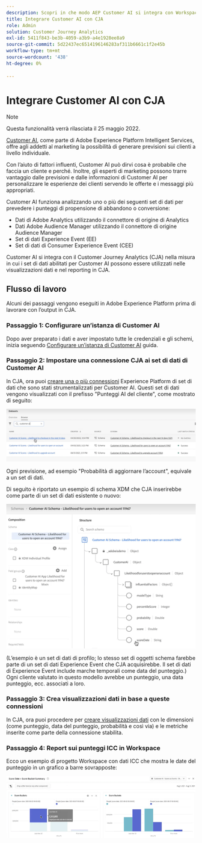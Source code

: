 ```yaml
---
description: Scopri in che modo AEP Customer AI si integra con Workspace in CJA.
title: Integrare Customer AI con CJA
role: Admin
solution: Customer Journey Analytics
exl-id: 5411f843-be3b-4059-a3b9-a4e1928ee8a9
source-git-commit: 5d22437ec6514196146283af311b6661c1f2e45b
workflow-type: tm+mt
source-wordcount: '438'
ht-degree: 0%

---
```


# Integrare Customer AI con CJA

>[!NOTE]
>
>Questa funzionalità verrà rilasciata il 25 maggio 2022.

[Customer AI](https://experienceleague.adobe.com/docs/experience-platform/intelligent-services/customer-ai/overview.html?lang=en), come parte di Adobe Experience Platform Intelligent Services, offre agli addetti al marketing la possibilità di generare previsioni sui clienti a livello individuale.

Con l’aiuto di fattori influenti, Customer AI può dirvi cosa è probabile che faccia un cliente e perché. Inoltre, gli esperti di marketing possono trarre vantaggio dalle previsioni e dalle informazioni di Customer AI per personalizzare le esperienze dei clienti servendo le offerte e i messaggi più appropriati.

Customer AI funziona analizzando uno o più dei seguenti set di dati per prevedere i punteggi di propensione di abbandono o conversione:

* Dati di Adobe Analytics utilizzando il connettore di origine di Analytics
* Dati Adobe Audience Manager utilizzando il connettore di origine Audience Manager
* Set di dati Experience Event (EE)
* Set di dati di Consumer Experience Event (CEE)

Customer AI si integra con il Customer Journey Analytics (CJA) nella misura in cui i set di dati abilitati per Customer AI possono essere utilizzati nelle visualizzazioni dati e nel reporting in CJA.

## Flusso di lavoro

Alcuni dei passaggi vengono eseguiti in Adobe Experience Platform prima di lavorare con l’output in CJA.

### Passaggio 1: Configurare un’istanza di Customer AI

Dopo aver preparato i dati e aver impostato tutte le credenziali e gli schemi, inizia seguendo [Configurare un’istanza di Customer AI](https://experienceleague.adobe.com/docs/experience-platform/intelligent-services/customer-ai/user-guide/configure.html?lang=en) guida.

### Passaggio 2: Impostare una connessione CJA ai set di dati di Customer AI

In CJA, ora puoi [creare una o più connessioni](/help/connections/create-connection.md) Experience Platform di set di dati che sono stati strumentalizzati per Customer AI. Questi set di dati vengono visualizzati con il prefisso &quot;Punteggi AI del cliente&quot;, come mostrato di seguito:

![Punteggi delle ICC](assets/cai-scores.png)

Ogni previsione, ad esempio &quot;Probabilità di aggiornare l’account&quot;, equivale a un set di dati.

Di seguito è riportato un esempio di schema XDM che CJA inserirebbe come parte di un set di dati esistente o nuovo:

![Schema CAI](assets/cai-schema.png)

(L’esempio è un set di dati di profilo; lo stesso set di oggetti schema farebbe parte di un set di dati Experience Event che CJA acquisirebbe. Il set di dati di Experience Event include marche temporali come data del punteggio.) Ogni cliente valutato in questo modello avrebbe un punteggio, una data punteggio, ecc. associati a loro.

### Passaggio 3: Crea visualizzazioni dati in base a queste connessioni

In CJA, ora puoi procedere per [creare visualizzazioni dati](/help/data-views/create-dataview.md) con le dimensioni (come punteggio, data del punteggio, probabilità e così via) e le metriche inserite come parte della connessione stabilita.

### Passaggio 4: Report sui punteggi ICC in Workspace

Ecco un esempio di progetto Workspace con dati ICC che mostra le date del punteggio in un grafico a barre sovrapposte:

![Punti elenco](assets/workspace-scores.png)

